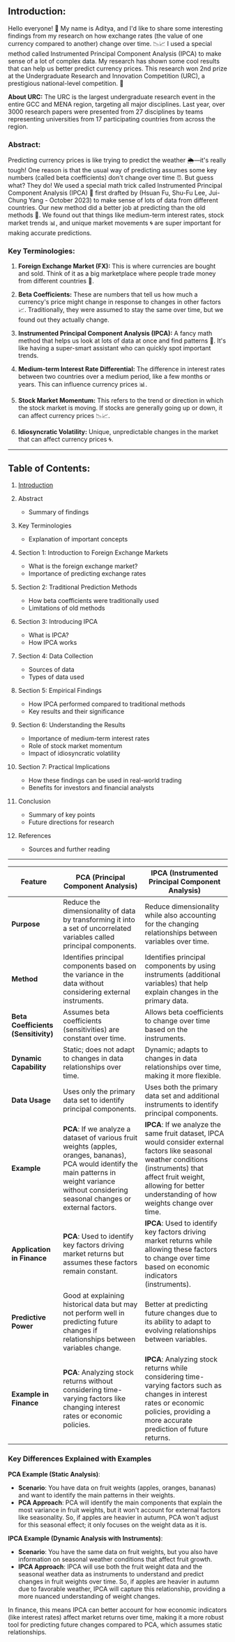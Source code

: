 ## **Introduction:**

Hello everyone! 🌟 My name is Aditya, and I'd like to share some interesting findings from my research on how exchange rates (the value of one currency compared to another) change over time. 📉📈 I used a special method called Instrumented Principal Component Analysis (IPCA) to make sense of a lot of complex data. My research has shown some cool results that can help us better predict currency prices. This research won 2nd prize at the Undergraduate Research and Innovation Competition (URC), a prestigious national-level competition. 🏅

**About URC:**
The URC is the largest undergraduate research event in the entire GCC and MENA region, targeting all major disciplines. Last year, over 3000 research papers were presented from 27 disciplines by teams representing universities from 17 participating countries from across the region. 

### **Abstract:**
Predicting currency prices is like trying to predict the weather 🌦️—it's really tough! One reason is that the usual way of predicting assumes some key numbers (called beta coefficients) don't change over time ⏰. But guess what? They do! We used a special math trick called Instrumented Principal Component Analysis (IPCA) 🧩 first drafted by (Hsuan Fu, Shu-Fu Lee, Jui-Chung Yang - October 2023) to make sense of lots of data from different countries. Our new method did a better job at predicting than the old methods 🚀. We found out that things like medium-term interest rates, stock market trends 📊, and unique market movements 🌀 are super important for making accurate predictions.

### **Key Terminologies:**

1. **Foreign Exchange Market (FX):** This is where currencies are bought and sold. Think of it as a big marketplace where people trade money from different countries 💱.

2. **Beta Coefficients:** These are numbers that tell us how much a currency's price might change in response to changes in other factors 📈. Traditionally, they were assumed to stay the same over time, but we found out they actually change.

3. **Instrumented Principal Component Analysis (IPCA):** A fancy math method that helps us look at lots of data at once and find patterns 🧩. It's like having a super-smart assistant who can quickly spot important trends.

4. **Medium-term Interest Rate Differential:** The difference in interest rates between two countries over a medium period, like a few months or years. This can influence currency prices 📊.

5. **Stock Market Momentum:** This refers to the trend or direction in which the stock market is moving. If stocks are generally going up or down, it can affect currency prices 📉📈.

6. **Idiosyncratic Volatility:** Unique, unpredictable changes in the market that can affect currency prices 🌀.

---

## **Table of Contents:**

1. [Introduction](https://github.com/aditya-saxena-7/Dynamic-Beta-Variability-in-Foreign-Exchange-Returns-Using-Instrumented-PCA/blob/main/Introduction.md)

2. Abstract
   - Summary of findings

3. Key Terminologies
   - Explanation of important concepts

4. Section 1: Introduction to Foreign Exchange Markets
   - What is the foreign exchange market?
   - Importance of predicting exchange rates

5. Section 2: Traditional Prediction Methods
   - How beta coefficients were traditionally used
   - Limitations of old methods

6. Section 3: Introducing IPCA
   - What is IPCA?
   - How IPCA works

7. Section 4: Data Collection
   - Sources of data
   - Types of data used

8. Section 5: Empirical Findings
   - How IPCA performed compared to traditional methods
   - Key results and their significance

9. Section 6: Understanding the Results
   - Importance of medium-term interest rates
   - Role of stock market momentum
   - Impact of idiosyncratic volatility

10. Section 7: Practical Implications
    - How these findings can be used in real-world trading
    - Benefits for investors and financial analysts

11. Conclusion
    - Summary of key points
    - Future directions for research

12. References
    - Sources and further reading

---

| **Feature**                          | **PCA (Principal Component Analysis)**                                                                                      | **IPCA (Instrumented Principal Component Analysis)**                                                                     |
|--------------------------------------|----------------------------------------------------------------------------------------------------------------------------|---------------------------------------------------------------------------------------------------------------------------|
| **Purpose**                          | Reduce the dimensionality of data by transforming it into a set of uncorrelated variables called principal components.       | Reduce dimensionality while also accounting for the changing relationships between variables over time.                   |
| **Method**                           | Identifies principal components based on the variance in the data without considering external instruments.                  | Identifies principal components by using instruments (additional variables) that help explain changes in the primary data. |
| **Beta Coefficients (Sensitivity)**  | Assumes beta coefficients (sensitivities) are constant over time.                                                           | Allows beta coefficients to change over time based on the instruments.                                                    |
| **Dynamic Capability**               | Static; does not adapt to changes in data relationships over time.                                                          | Dynamic; adapts to changes in data relationships over time, making it more flexible.                                      |
| **Data Usage**                       | Uses only the primary data set to identify principal components.                                                            | Uses both the primary data set and additional instruments to identify principal components.                               |
| **Example**                          | **PCA**: If we analyze a dataset of various fruit weights (apples, oranges, bananas), PCA would identify the main patterns in weight variance without considering seasonal changes or external factors. | **IPCA**: If we analyze the same fruit dataset, IPCA would consider external factors like seasonal weather conditions (instruments) that affect fruit weight, allowing for better understanding of how weights change over time. |
| **Application in Finance**           | **PCA**: Used to identify key factors driving market returns but assumes these factors remain constant.                     | **IPCA**: Used to identify key factors driving market returns while allowing these factors to change over time based on economic indicators (instruments). |
| **Predictive Power**                 | Good at explaining historical data but may not perform well in predicting future changes if relationships between variables change. | Better at predicting future changes due to its ability to adapt to evolving relationships between variables.             |
| **Example in Finance**               | **PCA**: Analyzing stock returns without considering time-varying factors like changing interest rates or economic policies. | **IPCA**: Analyzing stock returns while considering time-varying factors such as changes in interest rates or economic policies, providing a more accurate prediction of future returns. |

### Key Differences Explained with Examples

**PCA Example (Static Analysis)**:
- **Scenario**: You have data on fruit weights (apples, oranges, bananas) and want to identify the main patterns in their weights.
- **PCA Approach**: PCA will identify the main components that explain the most variance in fruit weights, but it won't account for external factors like seasonality. So, if apples are heavier in autumn, PCA won't adjust for this seasonal effect; it only focuses on the weight data as it is.

**IPCA Example (Dynamic Analysis with Instruments)**:
- **Scenario**: You have the same data on fruit weights, but you also have information on seasonal weather conditions that affect fruit growth.
- **IPCA Approach**: IPCA will use both the fruit weight data and the seasonal weather data as instruments to understand and predict changes in fruit weights over time. So, if apples are heavier in autumn due to favorable weather, IPCA will capture this relationship, providing a more nuanced understanding of weight changes.

In finance, this means IPCA can better account for how economic indicators (like interest rates) affect market returns over time, making it a more robust tool for predicting future changes compared to PCA, which assumes static relationships.
